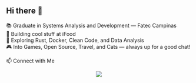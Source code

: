 ## Hi there 👋

📚 Graduate in Systems Analysis and Development — Fatec Campinas  
🚀 Building cool stuff at iFood  
🧠 Exploring Rust, Docker, Clean Code, and Data Analysis  
🎮 Into Games, Open Source, Travel, and Cats — always up for a good chat!  

📫 Connect with Me  

<div align="center">
  <a href="https://www.linkedin.com/in/pauloceccon/" target="_blank">
    <img src="https://img.shields.io/badge/-LinkedIn-%230077B5?style=for-the-badge&logo=linkedin&logoColor=white">
  </a>
</div>
